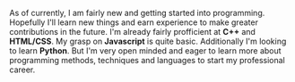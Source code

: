 As of currently, I am fairly new and getting started into programming. Hopefully I'll learn new things and earn experience to make greater contributions in the future. I'm already fairly profficient at **C++** and **HTML/CSS**. My grasp on **Javascript** is quite basic. Additionally I'm looking to learn **Python**. But I'm very open minded and eager to learn more about programming methods, techniques and languages to start my professional career.
